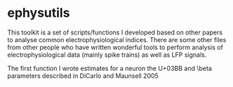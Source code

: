 # ephysutils
This toolkit is a set of scripts/functions I developed based on other papers to analyse common electrophysiological indices. There are some other files from other people who have written wonderful tools to perform analysis of electrophysiological data (mainly spike trains) as well as LFP signals.

The first function I wrote estimates for a neuron the U+03BB and \beta parameters described in DiCarlo and Maunsell 2005

